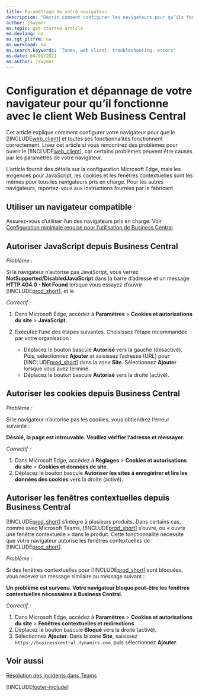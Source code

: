 ```yaml
---
title: Paramétrage de votre navigateur
description: "Décrit comment configurer les navigateurs pour qu’ils fonctionnent avec Business\_Central et les produits qui y sont intégrés."
author: jswymer
ms.topic: get-started-article
ms.devlang: na
ms.tgt_pltfrm: na
ms.workload: na
ms.search.keywords: 'Teams, web client, troubleshooting, errors'
ms.date: 04/01/2021
ms.author: jswymer
---
```

# <a name="setting-up-and-troubleshooting-your-browser-to-work-with-business-central-web-client"></a><a name="setting-up-and-troubleshooting-your-browser-to-work-with-business-central-web-client"></a><a name="setting-up-and-troubleshooting-your-browser-to-work-with-business-central-web-client"></a>Configuration et dépannage de votre navigateur pour qu’il fonctionne avec le client Web Business Central

Cet article explique comment configurer votre navigateur pour que le [!INCLUDE[web_client](includes/web_client.md)] et toutes ses fonctionnalités fonctionnent correctement. Lisez cet article si vous rencontrez des problèmes pour ouvrir le [!INCLUDE[web_client](includes/web_client.md)], car certains problèmes peuvent être causés par les paramètres de votre navigateur.

L’article fournit des détails sur la configuration Microsoft Edge, mais les exigences pour JavaScript, les cookies et les fenêtres contextuelles sont les mêmes pour tous les navigateurs pris en charge. Pour les autres navigateurs, reportez-vous aux instructions fournies par le fabricant.  

## <a name="use-a-supported-browser"></a><a name="use-a-supported-browser"></a><a name="use-a-supported-browser"></a>Utiliser un navigateur compatible

Assurez-vous d’utiliser l’un des navigateurs pris en charge. Voir [Configuration minimale requise pour l’utilisation de Business Central](product-requirements.md#browsers).  

## <a name="allow-javascript-from-business-central"></a><a name="allow-javascript-from-business-central"></a><a name="allow-javascript-from-business-central"></a>Autoriser JavaScript depuis Business Central

*Problème :*

Si le navigateur n’autorise pas JavaScript, vous verrez **NotSupported/DisabledJavaScript** dans la barre d’adresse et un message **HTTP 404.0 - Not Found** lorsque vous essayez d’ouvrir [!INCLUDE[prod_short](includes/prod_short.md)], et le 

<!-- http://localhost:8080/NotSupported/DisabledJavaScript HTTP Error 404.0 - Not Found
The resource you are looking for has been removed, had its name changed, or is temporarily unavailable. -->

*Correctif :*

1. Dans Microsoft Edge, accédez à **Paramètres** > **Cookies et autorisations du site** > **JavaScript**.
2. Exécutez l’une des étapes suivantes. Choisissez l’étape recommandée par votre organisation :

    - Déplacez le bouton bascule **Autorisé** vers la gauche (désactivé). Puis, sélectionnez **Ajouter** et saisissez l’adresse (URL) pour [!INCLUDE[prod_short](includes/prod_short.md)] dans la zone **Site**. Sélectionnez **Ajouter** lorsque vous avez terminé.
    - Déplacez le bouton bascule **Autorisé** vers la droite (activé).

## <a name="allow-cookies-from-business-central"></a><a name="allow-cookies-from-business-central"></a><a name="allow-cookies-from-business-central"></a>Autoriser les cookies depuis Business Central

*Problème :*

Si le navigateur n’autorise pas les cookies, vous obtiendrez l’erreur suivante :

**Désolé, la page est introuvable. Veuillez vérifier l’adresse et réessayer.** 

*Correctif :*

1. Dans Microsoft Edge, accédez à **Réglages** > **Cookies et autorisations du site** > **Cookies et données de site**.
2. Déplacez le bouton bascule **Autoriser les sites à enregistrer et lire les données des cookies** vers la droite (activé).  

## <a name="allow-pop-ups-from-business-central"></a><a name="allow-pop-ups-from-business-central"></a><a name="allow-pop-ups-from-business-central"></a><a name="popup"></a>Autoriser les fenêtres contextuelles depuis Business Central

[!INCLUDE[prod_short](includes/prod_short.md)] s’intègre à plusieurs produits. Dans certains cas, comme avec Microsoft Teams, [!INCLUDE[prod_short](includes/prod_short.md)] s’ouvre, ou « ouvre une fenêtre contextuelle » dans le produit. Cette fonctionnalité nécessite que votre navigateur autorise les fenêtres contextuelles de [!INCLUDE[prod_short](includes/prod_short.md)].

*Problème :*

Si des fenêtres contextuelles pour [!INCLUDE[prod_short](includes/prod_short.md)] sont bloquées, vous recevez un message similaire au message suivant :

**Un problème est survenu. Votre navigateur bloque peut-être les fenêtres contextuelles nécessaires à Business Central.**

<!--
Something went wrong
Your browser may be blocking pop-ups needed by Business Central.

Change your browser settings to allow pop-ups or allow this for trusted domains, then try again.
If these settings are managed for your organization, you should contact your administrator for assistance.

Try again
-->
*Correctif :*

1. Dans Microsoft Edge, accédez à **Paramètres** > **Cookies et autorisations du site** > **Fenêtres contextuelles et redirections**.
2. Déplacez le bouton bascule **Bloqué** vers la droite (activé).
3. Sélectionnez **Ajouter**. Dans la zone **Site**, saisissez `https://businesscentral.dynamics.com`, puis sélectionnez **Ajouter**.

## <a name="see-also"></a><a name="see-also"></a><a name="see-also"></a>Voir aussi

[Résolution des incidents dans Teams](admin-teams-troubleshooting.md)  

[!INCLUDE[footer-include](includes/footer-banner.md)]
